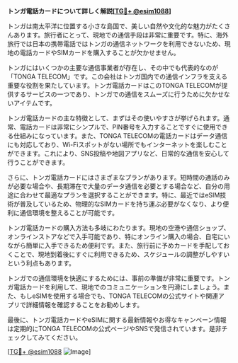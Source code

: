 **トンガ電話カードについて詳しく解説[[TG💪+ @esim1088](https://t.me/s/esim1088)]**

トンガは南太平洋に位置する小さな島国で、美しい自然や文化的な魅力がたくさんあります。旅行者にとって、現地での通信手段は非常に重要です。特に、海外旅行では日本の携帯電話ではトンガの通信ネットワークを利用できないため、現地の電話カードやSIMカードを購入することが欠かせません。

トンガにはいくつかの主要な通信事業者が存在し、その中でも代表的なのが「TONGA TELECOM」です。この会社はトンガ国内での通信インフラを支える重要な役割を果たしています。トンガ電話カードはこのTONGA TELECOMが提供するサービスの一つであり、トンガでの通信をスムーズに行うために欠かせないアイテムです。

トンガ電話カードの主な特徴として、まずはその使いやすさが挙げられます。通常、電話カードは非常にシンプルで、PIN番号を入力することですぐに使用できる仕組みになっています。また、TONGA TELECOMの電話カードはデータ通信にも対応しており、Wi-Fiスポットがない場所でもインターネットを楽しむことができます。これにより、SNS投稿や地図アプリなど、日常的な通信を安心して行うことができます。

さらに、トンガ電話カードにはさまざまなプランがあります。短時間の通話のみが必要な場合や、長期滞在で大量のデータ通信を必要とする場合など、自分の用途に合わせて最適なプランを選択することができます。特に、最近ではeSIM技術が普及しているため、物理的なSIMカードを持ち運ぶ必要がなくなり、より便利に通信環境を整えることが可能です。

トンガ電話カードの購入方法も多岐にわたります。現地の空港や通信ショップ、オンラインストアなどで入手可能であり、特にオンライン購入の場合、自宅にいながら簡単に入手できるため便利です。また、旅行前に予めカードを手配しておくことで、現地到着後にすぐに利用できるため、スケジュールの調整がしやすいという利点もあります。

トンガでの通信環境を快適にするためには、事前の準備が非常に重要です。トンガ電話カードを利用して、現地でのコミュニケーションを円滑にしましょう。また、もしeSIMを使用する場合でも、TONGA TELECOMの公式サイトや関連アプリで詳細情報を確認することをお勧めします。

最後に、トンガ電話カードやeSIMに関する最新情報やお得なキャンペーン情報は定期的にTONGA TELECOMの公式ページやSNSで発信されています。是非チェックしてみてください。

[[TG💪+ @esim1088](https://t.me/s/esim1088) ![Image](https://i.postimg.cc/Y0z9fWf4/image.png)]